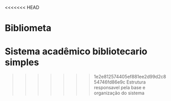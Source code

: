 <<<<<<< HEAD
# Bibliometa
Sistema acadêmico bibliotecario simples 
=======
>>>>>>> 1e2e812574405ef881ee2d99d2c854746fd86e9c
Estrutura responsavel pela base e organização do sistema
